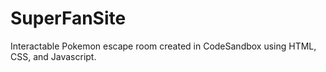 # SuperFanSite
Interactable Pokemon escape room created in CodeSandbox using HTML, CSS, and Javascript.
